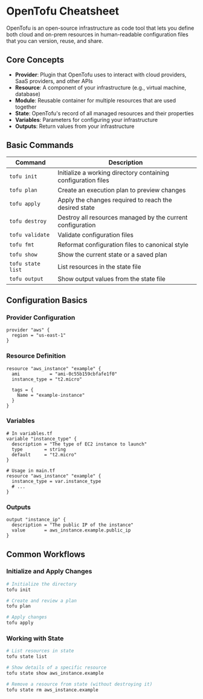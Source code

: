 # OpenTofu Cheatsheet

OpenTofu is an open-source infrastructure as code tool that lets you define both cloud and on-prem resources in human-readable configuration files that you can version, reuse, and share.

## Core Concepts

- **Provider**: Plugin that OpenTofu uses to interact with cloud providers, SaaS providers, and other APIs
- **Resource**: A component of your infrastructure (e.g., virtual machine, database)
- **Module**: Reusable container for multiple resources that are used together
- **State**: OpenTofu's record of all managed resources and their properties
- **Variables**: Parameters for configuring your infrastructure
- **Outputs**: Return values from your infrastructure

## Basic Commands

| Command | Description |
|---------|-------------|
| `tofu init` | Initialize a working directory containing configuration files |
| `tofu plan` | Create an execution plan to preview changes |
| `tofu apply` | Apply the changes required to reach the desired state |
| `tofu destroy` | Destroy all resources managed by the current configuration |
| `tofu validate` | Validate configuration files |
| `tofu fmt` | Reformat configuration files to canonical style |
| `tofu show` | Show the current state or a saved plan |
| `tofu state list` | List resources in the state file |
| `tofu output` | Show output values from the state file |

## Configuration Basics

### Provider Configuration
```hcl
provider "aws" {
  region = "us-east-1"
}
```

### Resource Definition
```hcl
resource "aws_instance" "example" {
  ami           = "ami-0c55b159cbfafe1f0"
  instance_type = "t2.micro"
  
  tags = {
    Name = "example-instance"
  }
}
```

### Variables
```hcl
# In variables.tf
variable "instance_type" {
  description = "The type of EC2 instance to launch"
  type        = string
  default     = "t2.micro"
}

# Usage in main.tf
resource "aws_instance" "example" {
  instance_type = var.instance_type
  # ...
}
```

### Outputs
```hcl
output "instance_ip" {
  description = "The public IP of the instance"
  value       = aws_instance.example.public_ip
}
```

## Common Workflows

### Initialize and Apply Changes
```bash
# Initialize the directory
tofu init

# Create and review a plan
tofu plan

# Apply changes
tofu apply
```

### Working with State
```bash
# List resources in state
tofu state list

# Show details of a specific resource
tofu state show aws_instance.example

# Remove a resource from state (without destroying it)
tofu state rm aws_instance.example
```